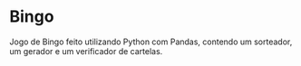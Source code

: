 # Bingo
Jogo de Bingo feito utilizando Python com Pandas, contendo um sorteador, um gerador e um verificador de cartelas.

